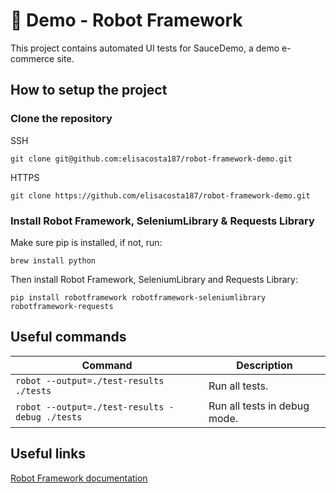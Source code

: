 # 🤖 Demo - Robot Framework

This project contains automated UI tests for SauceDemo, a demo e-commerce site.

## How to setup the project

### Clone the repository

SSH

```
git clone git@github.com:elisacosta187/robot-framework-demo.git
```

HTTPS

```
git clone https://github.com/elisacosta187/robot-framework-demo.git
```
### Install Robot Framework, SeleniumLibrary & Requests Library
Make sure pip is installed, if not, run:

```
brew install python
```

Then install Robot Framework, SeleniumLibrary and Requests Library:

```
pip install robotframework robotframework-seleniumlibrary robotframework-requests
```

## Useful commands

| Command                                           | Description                                                   |
| ------------------------------------------------- | ------------------------------------------------------------- |
| `robot --output=./test-results ./tests`           | Run all tests.                                                |
| `robot --output=./test-results -debug ./tests`    | Run all tests in debug mode.                                  |

## Useful links

[Robot Framework documentation](https://robotframework.org/robotframework/)

